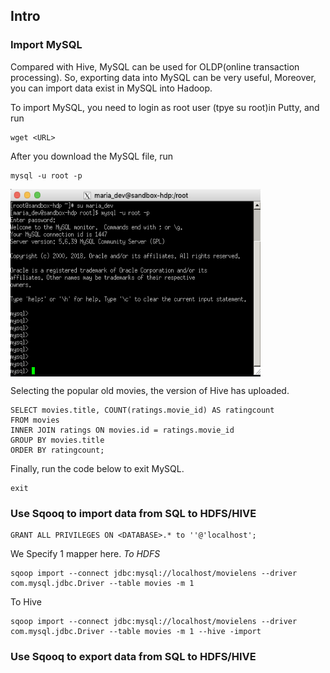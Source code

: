 ## Intro

### Import MySQL
Compared with Hive, MySQL can be used for OLDP(online transaction processing). So, exporting data into MySQL can be very useful, Moreover, you can import data exist in MySQL into Hadoop.

To import MySQL, you need to login as root user (tpye su root)in Putty, and run 

```
wget <URL>
```

After you download the MySQL file, run

```
mysql -u root -p
```

<img align ="center" src="https://github.com/Irissq28/Big_Data/blob/master/Images/putty.png" width="400" height="300"/>


Selecting the popular old movies, the version of Hive has uploaded.

```{mysql}
SELECT movies.title, COUNT(ratings.movie_id) AS ratingcount 
FROM movies 
INNER JOIN ratings ON movies.id = ratings.movie_id 
GROUP BY movies.title 
ORDER BY ratingcount;
```

Finally, run the code below to exit MySQL.

```{mysql}
exit
```

### Use Sqooq to import data from SQL to HDFS/HIVE 

```
GRANT ALL PRIVILEGES ON <DATABASE>.* to ''@'localhost';
```

We Specify 1 mapper here.
*To HDFS*
```
sqoop import --connect jdbc:mysql://localhost/movielens --driver com.mysql.jdbc.Driver --table movies -m 1
```

To Hive
```
sqoop import --connect jdbc:mysql://localhost/movielens --driver com.mysql.jdbc.Driver --table movies -m 1 --hive -import
```


### Use Sqooq to export data from SQL to HDFS/HIVE 

